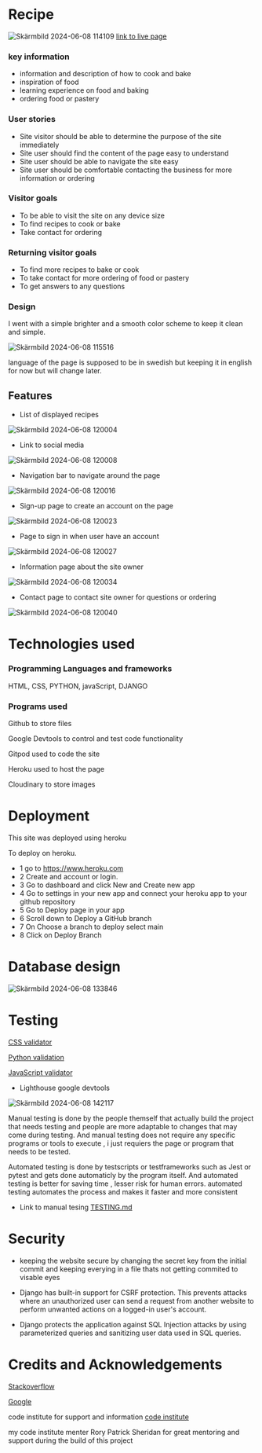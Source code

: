 # Recipe
![Skärmbild 2024-06-08 114109](https://github.com/shixen/ella_recipe/assets/150827343/9a2a5a4a-63a3-4bae-8ed9-181367b6a6d0)
[link to live page](https://ella-recipe-cb81f80dd053.herokuapp.com/)

### key information
* information and description of how to cook and bake
* inspiration of food
* learning experience on food and baking
* ordering food or pastery

### User stories
* Site visitor should be able to determine the purpose of the site immediately
* Site user should find the content of the page easy to understand
* Site user should be able to navigate the site easy
* Site user should be comfortable contacting the business for more information or ordering

### Visitor goals
* To be able to visit the site on any device size
* To find recipes to cook or bake
* Take contact for ordering

### Returning visitor goals
* To find more recipes to bake or cook
* To take contact for more ordering of food or pastery
* To get answers to any questions


### Design

I went with a simple brighter and a smooth color scheme to keep it clean and simple.

![Skärmbild 2024-06-08 115516](https://github.com/shixen/ella_recipe/assets/150827343/b110d6ef-fa51-4366-8342-4c5e2157e2d7)

language of the page is supposed to be in swedish but keeping it in english for now but will change later.


## Features
* List of displayed recipes

![Skärmbild 2024-06-08 120004](https://github.com/shixen/ella_recipe/assets/150827343/a168663b-5ad1-49e4-b146-5656f7749784)

* Link to social media

![Skärmbild 2024-06-08 120008](https://github.com/shixen/ella_recipe/assets/150827343/86ab0af4-6ffd-4957-aaf0-750eee057b6f)

* Navigation bar to navigate around the page
  
![Skärmbild 2024-06-08 120016](https://github.com/shixen/ella_recipe/assets/150827343/278b9500-9e6d-41e9-8526-7ba2a8ce5a39)

* Sign-up page to create an account on the page
  
![Skärmbild 2024-06-08 120023](https://github.com/shixen/ella_recipe/assets/150827343/04d7e3a5-2657-410c-a4c3-0306d35e30aa)

* Page to sign in when user have an account
  
![Skärmbild 2024-06-08 120027](https://github.com/shixen/ella_recipe/assets/150827343/20fdc3aa-323d-4de8-af57-e92cb468a922)

* Information page about the site owner
  
![Skärmbild 2024-06-08 120034](https://github.com/shixen/ella_recipe/assets/150827343/a9c4e2a9-9d70-4372-813f-bdae276bfb42)

* Contact page to contact site owner for questions or ordering

![Skärmbild 2024-06-08 120040](https://github.com/shixen/ella_recipe/assets/150827343/8c419485-21e9-46a4-a6bc-ddd7b9101e77)

# Technologies used 

### Programming Languages and frameworks
HTML, CSS, PYTHON, javaScript, DJANGO

### Programs used

Github to store files 

Google Devtools to control and test code functionality

Gitpod used to code the site

Heroku used to host the page

Cloudinary to store images 

# Deployment

This site was deployed using heroku

To deploy on heroku.

* 1 go to https://www.heroku.com
* 2 Create and account or login.
* 3 Go to dashboard and click New and Create new app
* 4 Go to settings in your new app and connect your heroku app to your github repository
* 5 Go to Deploy page in your app
* 6 Scroll down to Deploy a GitHub branch
* 7 On Choose a branch to deploy select main
* 8 Click on Deploy Branch


# Database design


![Skärmbild 2024-06-08 133846](https://github.com/shixen/ella_recipe/assets/150827343/bb938bc7-bd3a-4416-b69e-ab63693c2736)

# Testing 

[CSS validator](https://validator.w3.org/)

[Python validation](https://pep8ci.herokuapp.com/#)

[JavaScript validator](https://www.site24x7.com/sv/tools/javascript-validator.html)

* Lighthouse google devtools

![Skärmbild 2024-06-08 142117](https://github.com/shixen/ella_recipe/assets/150827343/6b55b9d7-d836-445a-9b62-e097bf312333)

Manual testing is done by the people themself that actually build the project that needs testing and people are more adaptable to changes that may come during testing.
And manual testing does not require any specific programs or tools to execute , i just requiers the page or program that needs to be tested.

Automated testing is done by testscripts or testframeworks such as Jest or pytest and gets done automaticly by the program itself.
And automated testing is better for saving time , lesser risk for human errors. automated testing automates the process and makes it faster and more consistent

* Link to manual tesing [TESTING.md](https://github.com/shixen/ella_recipe/blob/main/TESTING.md)

# Security

* keeping the website secure by changing the secret key from the initial commit and keeping everying in a file thats not getting commited to visable eyes

* Django has built-in support for CSRF protection. This prevents attacks where an unauthorized user can send a request from another website to perform unwanted actions on a logged-in user's account.

* Django protects the application against SQL Injection attacks by using parameterized queries and sanitizing user data used in SQL queries.



# Credits and Acknowledgements

[Stackoverflow](https://stackoverflow.co/teams/features/?upgrade=true&utm_source=adwords&utm_medium=ppc&utm_campaign=kb_teams_search_nb_dsa_targeted_audiences_emea-dach&_bt=646019453180&_bk=&_bm=&_bn=g&gad_source=1&gclid=CjwKCAjwgpCzBhBhEiwAOSQWQS-IB-nTczz7ooMoToXuLeYv6wqeenTgHnfqwc_EDTWMPtOE92VPcRoCrXsQAvD_BwE)

[Google](https://www.google.com/)

code institute for support and information [code institute](https://codeinstitute.net/se/full-stack-software-development-diploma/?utm_term=code%20institute&utm_campaign=CI+-+SWE+-+Search+-+Brand&utm_source=adwords&utm_medium=ppc&hsa_acc=8983321581&hsa_cam=14660337051&hsa_grp=134087657984&hsa_ad=635849372549&hsa_src=g&hsa_tgt=aud-594467886660:kwd-319867646331&hsa_kw=code%20institute&hsa_mt=e&hsa_net=adwords&hsa_ver=3&gad_source=1&gclid=CjwKCAjwgpCzBhBhEiwAOSQWQclKyriDZuUK3ZXMSusGgtQ4284TD7Hno9jb8x9WrQxwZREj9xUpURoCk5wQAvD_BwE)

my code institute menter Rory Patrick Sheridan for great mentoring and support during the build of this project


